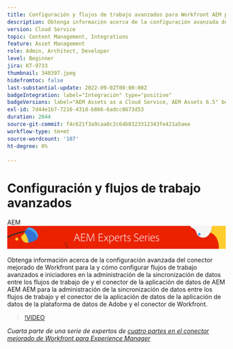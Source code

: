 ```yaml
---
title: Configuración y flujos de trabajo avanzados para Workfront AEM para el conector mejorado de la
description: Obtenga información acerca de la configuración avanzada del conector mejorado de Workfront para la y cómo configurar flujos de trabajo avanzados e iniciadores en la administración de la sincronización de datos entre los flujos de trabajo de y el conector de la aplicación de datos de AEM AEM AEM para la administración de la sincronización de datos entre los flujos de trabajo y el conector de la aplicación de datos de la aplicación de datos de la plataforma de datos de Adobe y el conector de Workfront.
version: Cloud Service
topic: Content Management, Integrations
feature: Asset Management
role: Admin, Architect, Developer
level: Beginner
jira: KT-9733
thumbnail: 340397.jpeg
hidefromtoc: false
last-substantial-update: 2022-09-02T00:00:00Z
badgeIntegration: label="Integración" type="positive"
badgeVersions: label="AEM Assets as a Cloud Service, AEM Assets 6.5" before-title="false"
exl-id: 7d44e1b7-7216-431d-b866-6adcc8673d53
duration: 2844
source-git-commit: f4c621f3a9caa8c2c64b8323312343fe421a5aee
workflow-type: tm+mt
source-wordcount: '107'
ht-degree: 0%

---
```


# Configuración y flujos de trabajo avanzados

AEM ![Serie de expertos de](./assets/banner.png)

Obtenga información acerca de la configuración avanzada del conector mejorado de Workfront para la y cómo configurar flujos de trabajo avanzados e iniciadores en la administración de la sincronización de datos entre los flujos de trabajo de y el conector de la aplicación de datos de AEM AEM AEM para la administración de la sincronización de datos entre los flujos de trabajo y el conector de la aplicación de datos de la aplicación de datos de la plataforma de datos de Adobe y el conector de Workfront.

>[!VIDEO](https://video.tv.adobe.com/v/340397?quality=12&learn=on)

_Cuarta parte de una serie de expertos de [cuatro partes en el conector mejorado de Workfront para Experience Manager](./overview.md)_
